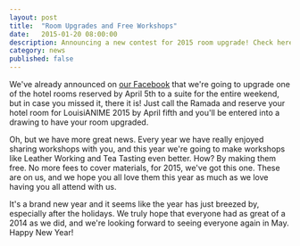 ```yaml
---
layout: post
title:  "Room Upgrades and Free Workshops"
date:   2015-01-20 08:00:00
description: Announcing a new contest for 2015 room upgrade! Check here to learn how to win an upgrade to a suite for LouisiANIME 2015.
category: news
published: false
---
```


We've already announced on <a href="https://www.facebook.com/louisianime">our Facebook</a> that we're going to upgrade one of the hotel rooms reserved by April 5th to a suite for the entire weekend, but in case you missed it, there it is! Just call the Ramada and reserve your hotel room for LouisiANIME 2015 by April fifth and you'll be entered into a drawing to have your room upgraded.

Oh, but we have more great news. Every year we have really enjoyed sharing workshops with you, and this year we're going to make workshops like Leather Working and Tea Tasting even better. How? By making them free. No more fees to cover materials, for 2015, we've got this one. These are on us, and we hope you all love them this year as much as we love having you all attend with us.

It's a brand new year and it seems like the year has just breezed by, especially after the holidays. We truly hope that everyone had as great of a 2014 as we did, and we're looking forward to seeing everyone again in May. Happy New Year!
